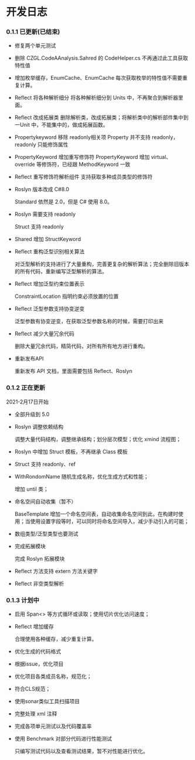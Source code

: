 # 开发日志



### 0.1.1 已更新(已结束)

* 修复两个单元测试

* 删除 CZGL.CodeAAnalysis.Sahred 的 CodeHelper.cs
  不再通过此工具获取特性值

* 增加枚举缓存，EnumCache、EnumCache<T>
  每次获取枚举的特性值不需要重复计算。

* Reflect  将各种解析细分
  将各种解析细分到 Units 中，不再聚合到解析器里面。

* Reflect 改成拓展类
  删除解析类，改成拓展类；将解析类中的解析部件集中到一Unit 中，不能集中的，做成拓展函数。

* Propertykeyword 移除 readonly相关项
  Property 并不支持 readonly，readonly 只能修饰属性
  
* PropertyKeyword 增加重写修饰符
  PropertyKeyword 增加 virtual、override 等修饰符，已经跟 MethodKeyword 一致

* Reflect 重写修饰符解析组件
  支持获取多种成员类型的修饰符
  
* Roslyn 版本改成 C#8.0

  Standard 依然是 2.0，但是 C# 使用 8.0。

* Roslyn 需要支持 readonly

  Struct 支持 readonly

* Shared 增加 StructKeyword

* Reflect 重构泛型识别相关算法

  对泛型解析的支持进行了大量重构，完善更复杂的解析算法；完全删除旧版本的所有代码，重新编写泛型解析的算法。

* Reflect 增加泛型约束位置表示

  ConstraintLocation 指明约束必须放置的位置

* Reflect 泛型参数支持协变逆变

  泛型参数有协变逆变，在获取泛型参数名称的时候，需要打印出来
  
* Reflect 减少大量冗余代码

  删除大量冗余代码，精简代码，对所有所有地方进行重构。

* 重新发布API

  重新发布 API 文档，里面需要包括 Reflect、Roslyn



### 0.1.2 正在更新

2021-2月17日开始

* 全部升级到 5.0

* Roslyn 调整依赖结构

  调整大量代码结构，调整继承结构；划分层次模型；优化 xmind 流程图；

* Roslyn 中增加 Struct 模板，不再继承 Class 模板

* Struct 支持 readonly、ref

* WithRondomName 随机生成名称，优化生成方式和性能；

  增加 until 类；

* 命名空间自动收集（暂不）

  BaseTemplate 增加一个命名空间表，自动收集命名空间到此，在构建时使用；当使用设置字段等时，可以同时将命名空间导入，减少手动引入的可能；

* 数组类型/泛型类型也要测试

* 完成拓展模块

  完成 Roslyn 拓展模块
  
* Reflect 方法支持 extern 方法关键字

* Reflect 非空类型解析



### 0.1.3 计划中

* 启用 Span<> 等方式循环或读取；使用切片优化访问速度；

* Reflect 增加缓存

  合理使用各种缓存，减少重复计算。

* 优化生成的代码格式

* 根据issue，优化项目
* 优化项目各类成员名称，规范化；
* 符合CLS规范；
* 使用sonar类似工具扫描项目
* 完整处理 xml 注释

* 完成各项单元测试以及代码覆盖率

* 使用 Benchmark 对部分代码进行性能测试

   只编写测试代码以及查看测试结果，暂不对性能进行优化。

